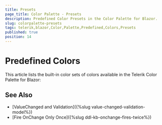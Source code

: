 ```yaml
---
title: Presets
page_title: Color Palette - Presets
description: Predefined Color Presets in the Color Palette for Blazor.
slug: colorpalette-presets
tags: telerik,blazor,Color,Palette,Predefined,Colors,Presets
published: true
position: 14
---
```


# Predefined Colors

This article lists the built-in color sets of colors available in the Telerik Color Palette for Blazor:






## See Also

* [ValueChanged and Validation]({%slug value-changed-validation-model%})
* [Fire OnChange Only Once]({%slug ddl-kb-onchange-fires-twice%})
